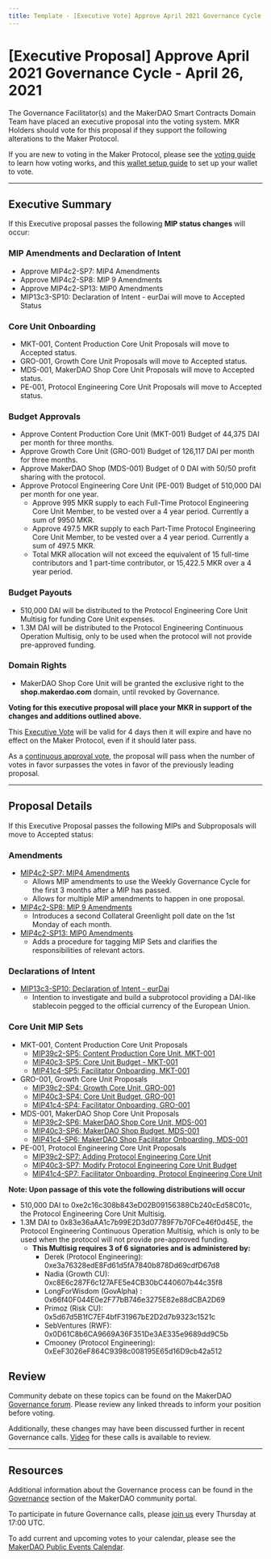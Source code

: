 ```yaml
---
title: Template - [Executive Vote] Approve April 2021 Governance Cycle - April 26, 2021
---
```


# [Executive Proposal] Approve April 2021 Governance Cycle - April 26, 2021

The Governance Facilitator(s) and the MakerDAO Smart Contracts Domain Team have placed an executive proposal into the voting system. MKR Holders should vote for this proposal if they support the following alterations to the Maker Protocol.

If you are new to voting in the Maker Protocol, please see the [voting guide](https://community-development.makerdao.com/en/learn/governance/how-voting-works/) to learn how voting works, and this [wallet setup guide](https://community-development.makerdao.com/en/learn/governance/voting-setup/) to set up your wallet to vote.

---

## Executive Summary

If this Executive proposal passes the following **MIP status changes** will occur:

### MIP Amendments and Declaration of Intent

- Approve MIP4c2-SP7: MIP4 Amendments
- Approve MIP4c2-SP8: MIP 9 Amendments
- Approve MIP4c2-SP13: MIP0 Amendments
- MIP13c3-SP10: Declaration of Intent - eurDai will move to Accepted Status

### Core Unit Onboarding

- MKT-001, Content Production Core Unit Proposals will move to Accepted status.
- GRO-001, Growth Core Unit Proposals will move to Accepted status.
- MDS-001, MakerDAO Shop Core Unit Proposals will move to Accepted status.
- PE-001, Protocol Engineering Core Unit Proposals will move to Accepted status.

### Budget Approvals

- Approve Content Production Core Unit (MKT-001) Budget of 44,375 DAI per month for three months.
- Approve Growth Core Unit (GRO-001) Budget of 126,117 DAI per month for three months.
- Approve MakerDAO Shop (MDS-001) Budget of 0 DAI with 50/50 profit sharing with the protocol.
- Approve Protocol Engineering Core Unit (PE-001) Budget of 510,000 DAI per month for one year.
  - Approve 995 MKR supply to each Full-Time Protocol Engineering Core Unit Member, to be vested over a 4 year period. Currently a sum of 9950 MKR.
  - Approve 497.5 MKR supply to each Part-Time Protocol Engineering Core Unit Member, to be vested over a 4 year period. Currently a sum of 497.5 MKR.
  - Total MKR allocation will not exceed the equivalent of 15 full-time contributors and 1 part-time contributor, or 15,422.5 MKR over a 4 year period.

### Budget Payouts

- 510,000 DAI will be distributed to the Protocol Engineering Core Unit Multisig for funding Core Unit expenses.
- 1.3M DAI will be distributed to the Protocol Engineering Continuous Operation Multisig, only to be used when the protocol will not provide pre-approved funding.

### Domain Rights

- MakerDAO Shop Core Unit will be granted the exclusive right to the **shop.makerdao.com** domain, until revoked by Governance.

**Voting for this executive proposal will place your MKR in support of the changes and additions outlined above.**

This [Executive Vote](https://community-development.makerdao.com/en/learn/governance/on-chain-gov) will be valid for 4 days then it will expire and have no effect on the Maker Protocol, even if it should later pass.

As a [continuous approval vote](https://community-development.makerdao.com/en/learn/governance/how-voting-works), the proposal will pass when the number of votes in favor surpasses the votes in favor of the previously leading proposal.

---

## Proposal Details

If this Executive Proposal passes the following MIPs and Subproposals will move to Accepted status:

### Amendments

- [MIP4c2-SP7: MIP4 Amendments](https://forum.makerdao.com/t/mip4c2-sp7-mip4-amendments/6508)
  - Allows MIP amendments to use the Weekly Governance Cycle for the first 3 months after a MIP has passed.
  - Allows for multiple MIP amendments to happen in one proposal.
- [MIP4c2-SP8: MIP 9 Amendments](https://forum.makerdao.com/t/mip4c2-sp8-mip-9-amendments/6793)
  - Introduces a second Collateral Greenlight poll date on the 1st Monday of each month.
- [MIP4c2-SP13: MIP0 Amendments](https://forum.makerdao.com/t/mip4c2-sp13-mip0-amendments/6758)
  - Adds a procedure for tagging MIP Sets and clarifies the responsibilities of relevant actors.

### Declarations of Intent

- [MIP13c3-SP10: Declaration of Intent - eurDai](https://forum.makerdao.com/t/mip13c3-sp10-declaration-of-intent-eurdai/6766)
  - Intention to investigate and build a subprotocol providing a DAI-like stablecoin pegged to the official currency of the European Union.

### Core Unit MIP Sets

- MKT-001, Content Production Core Unit Proposals
  - [MIP39c2-SP5: Content Production Core Unit, MKT-001](https://forum.makerdao.com/t/mip39c2-sp5-content-production-core-unit-mkt-001/6823)
  - [MIP40c3-SP5: Core Unit Budget - MKT-001](https://forum.makerdao.com/t/mip40c3-sp5-core-unit-budget-mkt-001/6824)
  - [MIP41c4-SP5: Facilitator Onboarding, MKT-001](https://forum.makerdao.com/t/mip41c4-sp5-facilitator-onboarding-mkt-001/6825)
- GRO-001, Growth Core Unit Proposals
  - [MIP39c2-SP4: Growth Core Unit, GRO-001](https://forum.makerdao.com/t/mip39c2-sp4-growth-core-unit-gro-001/6715)
  - [MIP40c3-SP4: Core Unit Budget, GRO-001](https://forum.makerdao.com/t/mip40c3-sp4-core-unit-budget-gro-001/6716)
  - [MIP41c4-SP4: Facilitator Onboarding, GRO-001](https://forum.makerdao.com/t/mip41c4-sp4-facilitator-onboarding-gro-001/6717)
- MDS-001, MakerDAO Shop Core Unit Proposals
  - [MIP39c2-SP6: MakerDAO Shop Core Unit, MDS-001](https://forum.makerdao.com/t/mip39c2-sp6-makerdao-shop-core-unit-mds-001/6827)
  - [MIP40c3-SP6: MakerDAO Shop Budget, MDS-001](https://forum.makerdao.com/t/mip40c3-sp6-makerdao-shop-budget-mds-001/6829)
  - [MIP41c4-SP6: MakerDAO Shop Facilitator Onboarding, MDS-001](https://forum.makerdao.com/t/mip41c4-sp6-makerdao-shop-facilitator-onboarding-mds-001/6828)
- PE-001, Protocol Engineering Core Unit Proposals
  - [MIP39c2-SP7: Adding Protocol Engineering Core Unit](https://forum.makerdao.com/t/mip39c2-sp7-adding-protocol-engineering-core-unit/6831)
  - [MIP40c3-SP7: Modify Protocol Engineering Core Unit Budget](https://forum.makerdao.com/t/mip40c3-sp7-modify-protocol-engineering-core-unit-budget/6832)
  - [MIP41c4-SP7: Facilitator Onboarding, Protocol Engineering Core Unit](https://forum.makerdao.com/t/mip41c4-sp7-facilitator-onboarding-protocol-engineering-core-unit/6833)

**Note: Upon passage of this vote the following distributions will occur**

- 510,000 DAI to 0xe2c16c308b843eD02B09156388Cb240cEd58C01c, the Protocol Engineering Core Unit Multisig.
- 1.3M DAI to 0x83e36aAA1c7b99E2D3d07789F7b70FCe46f0d45E, the Protocol Engineering Continuous Operation Multisig, which is only to be used when the protocol will not provide pre-approved funding.
  - **This Multisig requires 3 of 6 signatories and is administered by:**
    - Derek (Protocol Engineering): 0xe3a76328edE8Fd61d5fA7840b878Dd69cdfD67d8
    - Nadia (Growth CU): 0xc8E6c287F6c127AFE5e4CB30bC440607b44c35f8
    - LongForWisdom (GovAlpha) : 0x66f40F044E0e2F77bB746e3275E82e88dCBA2D69
    - Primoz (Risk CU): 0x5d67d5B1fC7EF4bfF31967bE2D2d7b9323c1521c
    - SebVentures (RWF): 0x0D61C8b6CA9669A36F351De3AE335e9689dd9C5b
    - Cmooney (Protocol Engineering): 0xEeF3026eF864C9398c008195E65d16D9cb42a512

## Review

Community debate on these topics can be found on the MakerDAO [Governance forum](https://forum.makerdao.com/). Please review any linked threads to inform your position before voting.

Additionally, these changes may have been discussed further in recent Governance calls. [Video](https://www.youtube.com/playlist?list=PLLzkWCj8ywWNq5-90-Id6VPSsrk4OWVan) for these calls is available to review.

---

## Resources

Additional information about the Governance process can be found in the [Governance](https://community-development.makerdao.com/en/learn/governance) section of the MakerDAO community portal.

To participate in future Governance calls, please [join us](https://github.com/makerdao/community/tree/master/governance/governance-and-risk-meetings) every Thursday at 17:00 UTC.

To add current and upcoming votes to your calendar, please see the [MakerDAO Public Events Calendar](https://calendar.google.com/calendar/embed?src=makerdao.com_3efhm2ghipksegl009ktniomdk%40group.calendar.google.com&ctz=UTC&mode=week&showCalendars=0&showPrint=0).
